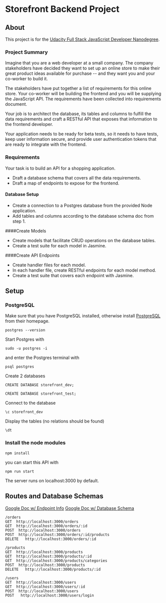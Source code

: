 # Storefront Backend Project

## About

This project is for the [Udacity Full Stack JavaScript Developer Nanodegree](https://www.udacity.com/course/full-stack-javascript-developer-nanodegree--nd0067).

### Project Summary

Imagine that you are a web developer at a small company. The company stakeholders have decided they want to set up an online store to make their great product ideas available for purchase -- and they want you and your co-worker to build it.

The stakeholders have put together a list of requirements for this online store. Your co-worker will be building the frontend and you will be supplying the JavaScript API. The requirements have been collected into requirements document.

Your job is to architect the database, its tables and columns to fulfill the data requirements and craft a RESTful API that exposes that information to the frontend developer.

Your application needs to be ready for beta tests, so it needs to have tests, keep user information secure, and provide user authentication tokens that are ready to integrate with the frontend.

### Requirements

Your task is to build an API for a shopping application.

- Draft a database schema that covers all the data requirements.
- Draft a map of endpoints to expose for the frontend.

#### Database Setup
- Create a connection to a Postgres database from the provided Node application.
- Add tables and columns according to the database schema doc from step 1.

####Create Models
- Create models that facilitate CRUD operations on the database tables.
- Create a test suite for each model in Jasmine.

####Create API Endpoints
- Create handler files for each model.
- In each handler file, create RESTful endpoints for each model method.
- Create a test suite that covers each endpoint with Jasmine.


## Setup

### PostgreSQL

Make sure that you have PostgreSQL installed, otherwise install [PostgreSQL](https://www.postgresql.org) from their homepage.

```
postgres --version
```

Start Postgres with

```
sudo -u postgres -i
```

and enter the Postgres terminal with

```
psql postgres
```

Create 2 databases

```
CREATE DATABASE storefront_dev;
```

```
CREATE DATABASE storefront_test;
```

Connect to the database

```
\c storefront_dev
```

Display the tables (no relations should be found)

```
\dt
```

### Install the node modules

```
npm install
```

you can start this API with

```
npm run start
```

The server runs on localhost:3000 by default.

## Routes and Database Schemas

[Google Doc w/ Endpoint Info](https://docs.google.com/document/d/1zOQ4KsdVr0wzUXLTnyZ78oaQMspr_5aCYGScruuyDYw/edit?usp=sharing)
[Google Doc w/ Database Schema](https://docs.google.com/drawings/d/1zVMoyXMUnBefzrrQ9-4dQT16xdZ_k9SpocVqudexGBo/edit?usp=sharing)

```
/orders
GET  http://localhost:3000/orders
GET  http://localhost:3000/orders/:id
POST  http://localhost:3000/orders
POST  http://localhost:3000/orders/:id/products
DELETE   http://localhost:3000/orders/:id
```

```
/products
GET  http://localhost:3000/products
GET  http://localhost:3000/products/:id
GET  http://localhost:3000/products/categories
POST  http://localhost:3000/products
DELETE   http://localhost:3000/products/:id
```

```
/users
GET  http://localhost:3000/users
GET  http://localhost:3000/users/:id
POST  http://localhost:3000/users
POST   http://localhost:3000/users/login
```
